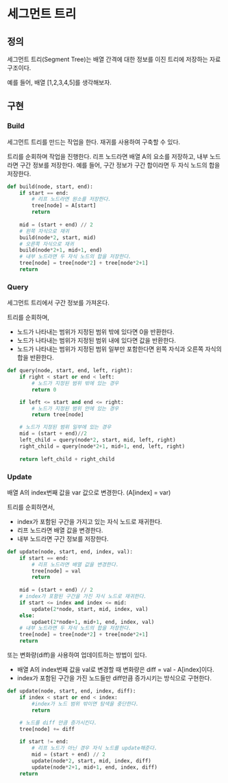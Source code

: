 # 세그먼트 트리

## 정의
세그먼트 트리(Segment Tree)는 배열 간격에 대한 정보를 이진 트리에 저장하는 자료구조이다.



예를 들어, 배열 [1,2,3,4,5]를 생각해보자.



## 구현
### Build
세그먼트 트리를 만드는 작업을 한다. 재귀를 사용하여 구축할 수 있다.

트리를 순회하며 작업을 진행한다. 리프 노드라면 배열 A의 요소를 저장하고, 내부 노드라면 구간 정보를 저장한다. 예를 들어, 구간 정보가 구간 합이라면 두 자식 노드의 합을 저장한다.

```python
def build(node, start, end):
	if start == end:
		# 리프 노드라면 원소를 저장한다.
		tree[node] = A[start]
		return
	
	mid = (start + end) // 2
	# 왼쪽 자식으로 재귀
	build(node*2, start, mid)
	# 오른쪽 자식으로 재귀
	build(node*2+1, mid+1, end)
	# 내부 노드라면 두 자식 노드의 합을 저장한다.
	tree[node] = tree[node*2] + tree[node*2+1]
	return
```

### Query
세그먼트 트리에서 구간 정보를 가져온다.

트리를 순회하며,

* 노드가 나타내는 범위가 지정된 범위 밖에 있다면 0을 반환한다.
* 노드가 나타내는 범위가 지정된 범위 내에 있다면 값을 반환한다.
* 노드가 나타내는 범위가 지정된 범위 일부만 포함한다면 왼쪽 자식과 오른쪽 자식의 합을 반환한다.

```python
def query(node, start, end, left, right):
	if right < start or end < left:
		# 노드가 지정된 범위 밖에 있는 경우
		return 0

	if left <= start and end <= right:
		# 노드가 지정된 범위 안에 있는 경우
		return tree[node]

	# 노드가 지정된 범위 일부에 있는 경우
	mid = (start + end)//2
	left_child = query(node*2, start, mid, left, right)
	right_child = query(node*2+1, mid+1, end, left, right)
	
	return left_child + right_child
```

### Update
배열 A의 index번째 값을 var 값으로 변경한다. (A[index] = var)

트리를 순회하면서,

* index가 포함된 구간을 가지고 있는 자식 노드로 재귀한다.
* 리프 노드라면 배열 값을 변경한다.
* 내부 노드라면 구간 정보를 저장한다.

```python
def update(node, start, end, index, val):
	if start == end:
		# 리프 노드라면 배열 값을 변경한다.
		tree[node] = val
		return
	
	mid = (start + end) // 2
	# index가 포함된 구간을 가진 자식 노드로 재귀한다.
	if start <= index and index <= mid:
		update(2*node, start, mid, index, val)
	else:
		updaet(2*node+1, mid+1, end, index, val)
	# 내부 노드라면 두 자식 노드의 합을 저장한다.
	tree[node] = tree[node*2] + tree[node*2+1]
	return
```

또는 변화량(diff)을 사용하여 업데이트하는 방법이 있다.

* 배열 A의 index번째 값을 val로 변경할 때 변화량은 diff = val - A[index]이다.
* index가 포함된 구간을 가진 노드들만 diff만큼 증가시키는 방식으로 구현한다.

```python
def update(node, start, end, index, diff):
	if index < start or end < index:
		#index가 노드 범위 밖이면 탐색을 중단한다.
		return
	
	# 노드를 diff 만큼 증가시킨다.
	tree[node] += diff

	if start != end:
		# 리프 노드가 아닌 경우 자식 노드를 update해준다.
		mid = (start + end) // 2
		update(node*2, start, mid, index, diff)
		update(node*2+1, mid+1, end, index, diff)
	return
```